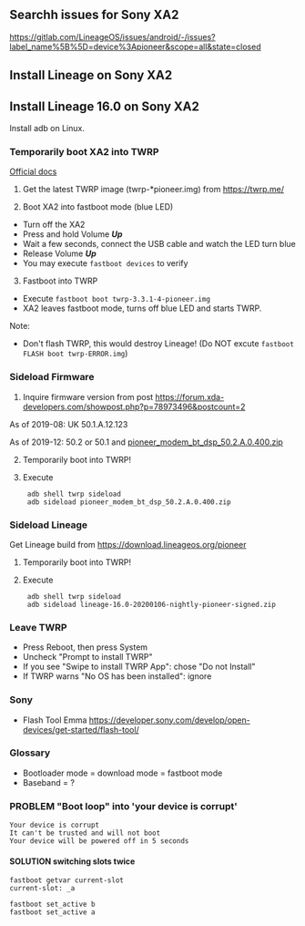 ## Searchh issues for Sony XA2
https://gitlab.com/LineageOS/issues/android/-/issues?label_name%5B%5D=device%3Apioneer&scope=all&state=closed


## Install Lineage on Sony XA2


## Install Lineage 16.0 on Sony XA2
Install adb on Linux.

### Temporarily boot XA2 into TWRP
[Official docs](https://wiki.lineageos.org/devices/pioneer/install)

1) Get the latest TWRP image (twrp-*pioneer.img) from  https://twrp.me/

2) Boot XA2 into fastboot mode (blue LED)
- Turn off the XA2
- Press and hold Volume ***Up***
- Wait a few seconds, connect the USB cable and watch the LED turn blue
- Release Volume ***Up***
- You may execute `fastboot devices` to verify

3) Fastboot into TWRP
- Execute `fastboot boot twrp-3.3.1-4-pioneer.img`
- XA2 leaves fastboot mode, turns off blue LED and starts TWRP.

Note:
- Don't flash TWRP, this would destroy Lineage! (Do NOT excute `fastboot FLASH boot twrp-ERROR.img`)

### Sideload Firmware
1) Inquire firmware version from post https://forum.xda-developers.com/showpost.php?p=78973496&postcount=2

As of 2019-08: UK 50.1.A.12.123

As of 2019-12: 50.2 or 50.1 and [pioneer_modem_bt_dsp_50.2.A.0.400.zip](https://androidfilehost.com/?fid=1899786940962602524)

2) Temporarily boot into TWRP!

3) Execute

        adb shell twrp sideload
        adb sideload pioneer_modem_bt_dsp_50.2.A.0.400.zip

### Sideload Lineage
Get Lineage build from https://download.lineageos.org/pioneer

1) Temporarily boot into TWRP!

2) Execute

        adb shell twrp sideload
        adb sideload lineage-16.0-20200106-nightly-pioneer-signed.zip

### Leave TWRP
- Press Reboot, then press System
- Uncheck "Prompt to install TWRP"
- If you see "Swipe to install TWRP App": chose "Do not Install"
- If TWRP warns "No OS has been installed": ignore

### Sony
- Flash Tool Emma https://developer.sony.com/develop/open-devices/get-started/flash-tool/

### Glossary

- Bootloader mode = download mode = fastboot mode
- Baseband = ?

### PROBLEM "Boot loop" into 'your device is corrupt'

    Your device is corrupt
    It can't be trusted and will not boot
    Your device will be powered off in 5 seconds

#### SOLUTION switching slots twice

    fastboot getvar current-slot
    current-slot: _a

    fastboot set_active b
    fastboot set_active a


